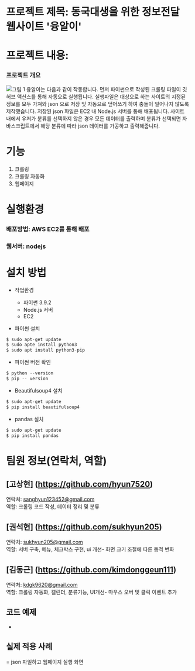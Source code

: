 # 프로젝트 제목: 동국대생을 위한 정보전달 웹사이트 '융알이'

# 프로젝트 내용:
### 프로젝트 개요
![그림 1](https://user-images.githubusercontent.com/101690336/173097715-4a85d96a-c3ea-4734-a859-136ec1f681de.png)
융알이는 다음과 같이 작동합니다. 먼저 파이썬으로 작성된 크롤링 파일이 깃허브 액션스를 통해 자동으로 실행됩니다. 실행파일은 대상으로 하는 사이트의 지정된 정보를 모두 가져와 json 으로 저장 및 자동으로 덮어쓰기 하여 충돌이 일어나지 않도록 제작했습니다. 
저장된 json 파일은 EC2 내 Node.js 서버를 통해 배포됩니다. 사이트 내에서 유저가 분류를 선택하지 않은 경우 모든 데이터를 출력하며 분류가 선택되면 자바스크립트에서 해당 분류에 따라 json 데이터를 가공하고 출력해줍니다. 


# 기능
1. 크롤링
2. 크롤링 자동화
3. 웹페이지

# 실행환경
### 배포방법: AWS EC2를 통해 배포
### 웹서버: nodejs

# 설치 방법
 * 작업환경
   * 파이썬 3.9.2
   * Node.js 서버
   * EC2

* 파이썬 설치
```c
$ sudo apt-get update
$ sudo apte install python3
$ sudo apt install python3-pip
```
* 파이썬 버전 확인
```c
$ python --version
$ pip -- version
```
* Beautifulsoup4 설치
```c
$ sudo apt-get update
$ pip install beautifulsoup4 
```
* pandas 설치
```c
$ sudo apt-get update
$ pip install pandas 
```
# 팀원 정보(연락처, 역할)
## [고상현] (https://github.com/hyun7520) 
연락처: sanghyun123452@gmail.com  
역할: 크롤링 코드 작성, 데이터 정리 및 분류

## [권석현] (https://github.com/sukhyun205)
연락처: sukhyun205@gmail.com  
역할: 서버 구축, 메뉴, 체크박스 구현, ui 개선- 화면 크기 조절에 따른 동적 변화

## [김동근] (https://github.com/kimdonggeun111)
연락처: kdgk9620@gmail.com  
역할: 크롤링 자동화, 캘린더, 분류기능, UI개선- 마우스 오버 및 클릭 이벤트 추가

## 코드 예제
- 
## 실제 적용 사례
= json 파일하고 웹페이지 실행 화면
